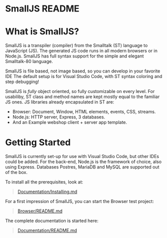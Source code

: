 # SmallJS README

# What is SmallJS?

SmallJS is a transpiler (compiler) from the Smalltalk (ST) language to JavaScript (JS).
The generated JS code runs in all modern browsers or in Node.js.
SmallJS has full syntax support for the simple and elegant Smalltalk-80 language.

SmallJS is file based, not image based, so you can develop in your favorite IDE
The default setup is for Visual Studio Code, with ST syntax coloring and step debugging!

SmallJS is *fully* object oriented, so fully customizable on every level.
For usabiliby, ST class and method names are kept mostly equal to the familiar JS ones.
JS libraries already encapsulated in ST are:
- Browser: Document, Window, HTML elements, events, CSS, streams.
- Node.js: HTTP server, Express, 3 databases.
- And an Example webshop client + server app template.

# Getting Started

SmallJS is currently set-up for use with Visual Studio Code, but other IDEs could be added.
For the back-end, Node.js is the framework of choice, also using Express.
Databases Postres, MariaDB and MySQL are supported out of the box.

To install all the prerequisites, look at:
>[Documentation/Installing.md](Documentation/Installing.md)

For a first impression of SmallJS, you can start the Browser test project:
>[Browser/README.md](Browser/README.md)

The complete documentation is started here:
>[Documentation/README.md](Documentation/README.md)
